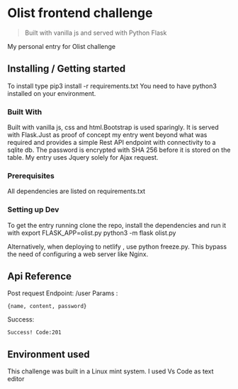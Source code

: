 
# Olist frontend challenge
> Built with vanilla js and served with Python Flask

My personal entry for Olist challenge

## Installing / Getting started

To install type pip3 install -r requirements.txt
You need to have python3 installed on your environment. 


### Built With
Built with vanilla js, css and html.Bootstrap is used sparingly.
 It is served with Flask.Just as proof of concept my entry went beyond what was
required and provides a simple Rest API endpoint with connectivity to a sqlite db.
The password is encrypted with SHA 256 before it is stored on the table.
My entry uses Jquery solely for Ajax request.


### Prerequisites
All dependencies are listed on requirements.txt


### Setting up Dev

To get the entry running clone the repo, install the dependencies and run it with
export FLASK_APP=olist.py
python3 -m flask olist.py

Alternatively, when deploying to netlify , use python freeze.py. This bypass the need of configuring a web server like Nginx.




## Api Reference
Post request
Endpoint:
/user
Params : 
```
{name, content, password}
```
Success:
```
Success! Code:201
```
## Environment used

This challenge was built in a Linux mint system. I used Vs Code as text editor